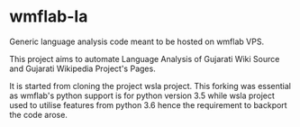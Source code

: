 # wmflab-la
Generic language analysis code meant to be hosted on wmflab VPS.

This project aims to automate Language Analysis of Gujarati Wiki Source and 
Gujarati Wikipedia Project's Pages.

It is started from cloning the project wsla project. This forking was essential as
wmflab's python support is for python version 3.5 while wsla project used to utilise
features from python 3.6 hence the requirement to backport the code arose.

